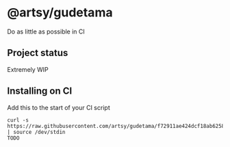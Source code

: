 # @artsy/gudetama

Do as little as possible in CI

## Project status

Extremely WIP

## Installing on CI

Add this to the start of your CI script

<!-- the_installation_command_is_on_the_next_line -->
    curl -s https://raw.githubusercontent.com/artsy/gudetama/f72911ae424dcf18ab62580a5ff2f9b0bc203504/install.sh | source /dev/stdin
    TODO
